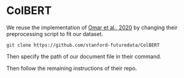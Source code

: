# ColBERT

We reuse the implementation of [Omar et al., 2020](https://github.com/stanford-futuredata/ColBERT) by changing their preprocessing script to fit our dataset. 

```
git clone https://github.com/stanford-futuredata/ColBERT
```

Then specify the path of our document file in their command.

Then follow the remaining instructions of their repo.
